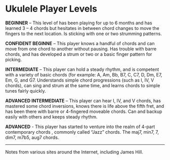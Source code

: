 # Ukulele Player Levels

**BEGINNER** – This level of has been playing for up to 6 months and has learned 3 – 4 chords but hesitates in between chord changes to move the fingers to the next location. Is sticking with one or two strumming patterns.

**CONFIDENT BEGINNE** – This player knows a handful of chords and can move from one chord to another without pausing. Has trouble with barre chords, and has developed a strum or two or a basic finger pattern for picking.

**INTERMEDIATE** – This player can hold a steady rhythm, and is competent with a variety of basic chords (for example: A, Am, Bb, B7, C, C7, D, Dm, E7, Em, G, and G7. Understands simple chord progressions (such as I, IV, V chords), can sing and strum at the same time, and learns chords to simple tunes fairly quickly.

**ADVANCED INTERMEDIATE** – This player can hear I, IV, and V chords, has mastered some chord inversions, knows there is life above the fifth fret, and has been there with barre or 4-fingered moveable chords. Can and backup easily with others and keeps steady rhythm.

**ADVANCED** - This player has started to venture into the realm of 4-part contemporary chords , commonly called “Jazz” chords. The maj7, min7, 7, dim7, m7b5, aug7 chords.

----
Notes from various sites around the Internet, including James Hill.